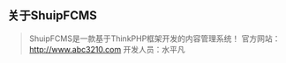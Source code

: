 关于ShuipFCMS
-------------
>ShuipFCMS是一款基于ThinkPHP框架开发的内容管理系统！
>官方网站：http://www.abc3210.com
>开发人员：水平凡